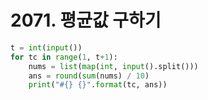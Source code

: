 # 2071. 평균값 구하기
```python
t = int(input())
for tc in range(1, t+1):
    nums = list(map(int, input().split()))
    ans = round(sum(nums) / 10)
    print("#{} {}".format(tc, ans))
```